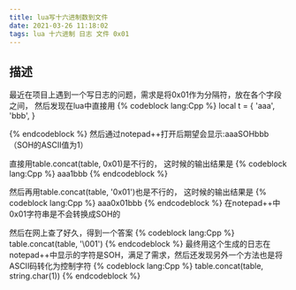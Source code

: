 ```yaml
---
title: lua写十六进制数到文件
date: 2021-03-26 11:18:02
tags: lua 十六进制 日志 文件 0x01
---
```


## 描述
最近在项目上遇到一个写日志的问题，需求是将0x01作为分隔符，放在各个字段之间，
然后发现在lua中直接用
{% codeblock lang:Cpp %}
    local t = {
        'aaa',
        'bbb',
    }

{% endcodeblock %}
然后通过notepad++打开后期望会显示:aaaSOHbbb（SOH的ASCII值为1）

直接用table.concat(table, 0x01)是不行的， 这时候的输出结果是
{% codeblock lang:Cpp %}
    aaa1bbb
{% endcodeblock %}

然后再用table.concat(table, '0x01')也是不行的， 这时候的输出结果是
{% codeblock lang:Cpp %}
    aaa0x01bbb
{% endcodeblock %}
在notepad++中0x01字符串是不会转换成SOH的

然后在网上查了好久，得到一个答案
{% codeblock lang:Cpp %}
    table.concat(table, '\001')
{% endcodeblock %}
最终用这个生成的日志在notepad++中显示的字符是SOH，满足了需求，然后还发现另外一个方法也是将ASCII码转化为控制字符
{% codeblock lang:Cpp %}
    table.concat(table, string.char(1))
{% endcodeblock %}



